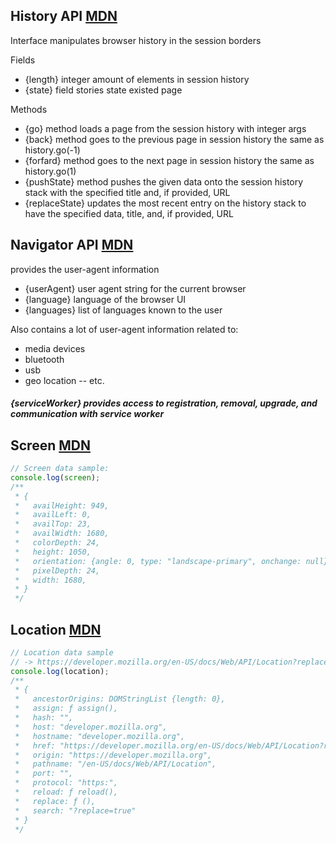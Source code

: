## History API [MDN](https://developer.mozilla.org/ru/docs/Web/API/History)

Interface manipulates browser history in the session borders

Fields

-   {length} integer amount of elements in session history
-   {state} field stories state existed page

Methods

-   {go} method loads a page from the session history with integer args
-   {back} method goes to the previous page in session history the same as history.go(-1)
-   {forfard} method goes to the next page in session history the same as history.go(1)
-   {pushState} method pushes the given data onto the session history stack with the specified title and, if provided, URL
-   {replaceState} updates the most recent entry on the history stack to have the specified data, title, and, if provided, URL

## Navigator API [MDN](https://developer.mozilla.org/en-US/docs/Web/API/Navigator)

provides the user-agent information

-   {userAgent} user agent string for the current browser
-   {language} language of the browser UI
-   {languages} list of languages known to the user

Also contains a lot of user-agent information related to:

-   media devices
-   bluetooth
-   usb
-   geo location
    -- etc.

##### {serviceWorker} provides access to registration, removal, upgrade, and communication with service worker

## Screen [MDN](https://developer.mozilla.org/en-US/docs/Web/API/Screen)

```javascript
// Screen data sample:
console.log(screen);
/**
 * {
 *   availHeight: 949,
 *   availLeft: 0,
 *   availTop: 23,
 *   availWidth: 1680,
 *   colorDepth: 24,
 *   height: 1050,
 *   orientation: {angle: 0, type: "landscape-primary", onchange: null}
 *   pixelDepth: 24,
 *   width: 1680,
 * }
 */
```

## Location [MDN](https://developer.mozilla.org/en-US/docs/Web/API/Location)

```javascript
// Location data sample
// -> https://developer.mozilla.org/en-US/docs/Web/API/Location?replace=true
console.log(location);
/**
 * {
 *   ancestorOrigins: DOMStringList {length: 0},
 *   assign: ƒ assign(),
 *   hash: "",
 *   host: "developer.mozilla.org",
 *   hostname: "developer.mozilla.org",
 *   href: "https://developer.mozilla.org/en-US/docs/Web/API/Location?replace=true",
 *   origin: "https://developer.mozilla.org",
 *   pathname: "/en-US/docs/Web/API/Location",
 *   port: "",
 *   protocol: "https:",
 *   reload: ƒ reload(),
 *   replace: ƒ (),
 *   search: "?replace=true"
 * }
 */
```
